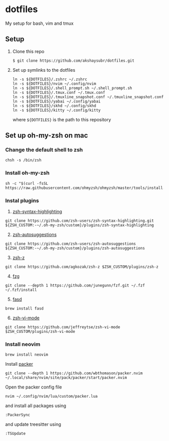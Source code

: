 # dotfiles
My setup for bash, vim and tmux

## Setup

1. Clone this repo

   `$ git clone https://github.com/akshaysubr/dotfiles.git`

2. Set up symlinks to the dotfiles

   ```
   ln -s ${DOTFILES}/.zshrc ~/.zshrc
   ln -s ${DOTFILES}/nvim ~/.config/nvim
   ln -s ${DOTFILES}/.shell_prompt.sh ~/.shell_prompt.sh
   ln -s ${DOTFILES}/.tmux.conf ~/.tmux.conf
   ln -s ${DOTFILES}/.tmuxline_snapshot.conf ~/.tmuxline_snapshot.conf
   ln -s ${DOTFILES}/yabai ~/.config/yabai
   ln -s ${DOTFILES}/skhd ~/.config/skhd
   ln -s ${DOTFILES}/kitty ~/.config/kitty
   ```
   where `${DOTFILES}` is the path to this repository

## Set up oh-my-zsh on mac

### Change the default shell to zsh
```
chsh -s /bin/zsh
```

### Install oh-my-zsh
```
sh -c "$(curl -fsSL https://raw.githubusercontent.com/ohmyzsh/ohmyzsh/master/tools/install.sh)"
```

### Instal plugins

1. [zsh-syntax-highlighting](https://github.com/zsh-users/zsh-syntax-highlighting)
```
git clone https://github.com/zsh-users/zsh-syntax-highlighting.git ${ZSH_CUSTOM:-~/.oh-my-zsh/custom}/plugins/zsh-syntax-highlighting
```
2. [zsh-autosuggestions](https://github.com/zsh-users/zsh-autosuggestions)
```
git clone https://github.com/zsh-users/zsh-autosuggestions ${ZSH_CUSTOM:-~/.oh-my-zsh/custom}/plugins/zsh-autosuggestions
```
3. [zsh-z](https://github.com/agkozak/zsh-z)
```
git clone https://github.com/agkozak/zsh-z $ZSH_CUSTOM/plugins/zsh-z
```
4. [fzg](https://github.com/junegunn/fzf#installation)
```
git clone --depth 1 https://github.com/junegunn/fzf.git ~/.fzf
~/.fzf/install
```
5. [fasd](https://github.com/clvv/fasd#install)
```
brew install fasd
```
6. [zsh-vi-mode](https://github.com/jeffreytse/zsh-vi-mode)
```
git clone https://github.com/jeffreytse/zsh-vi-mode $ZSH_CUSTOM/plugins/zsh-vi-mode
```

### Install neovim

```
brew install neovim
```

Install [packer](https://github.com/wbthomason/packer.nvim)
```
git clone --depth 1 https://github.com/wbthomason/packer.nvim ~/.local/share/nvim/site/pack/packer/start/packer.nvim
```

Open the packer config file
```
nvim ~/.config/nvim/lua/custom/packer.lua
```
and install all packages using
```
:PackerSync
```
and update treesitter using
```
:TSUpdate
```
